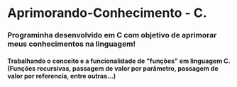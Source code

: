 # Aprimorando-Conhecimento - C.

### Programinha desenvolvido em C com objetivo de aprimorar meus conhecimentos na linguagem!

#### Trabalhando o conceito e a funcionalidade de "funções" em linguagem C. (Funções recursivas, passagem de valor por parâmetro, passagem de valor por referencia, entre outras...)

